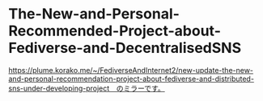 # The-New-and-Personal-Recommended-Project-about-Fediverse-and-DecentralisedSNS
https://plume.korako.me/~/FediverseAndInternet2/new-update-the-new-and-personal-recommendation-project-about-fediverse-and-distributed-sns-under-developing-project　のミラーです。
